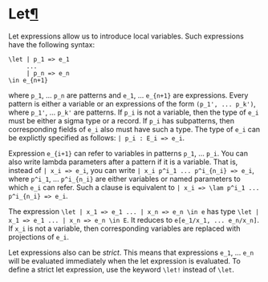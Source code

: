 <h1 id="let">Let<a class="headerlink" href="#let" title="Permanent link">&para;</a></h1>

Let expressions allow us to introduce local variables.
Such expressions have the following syntax:

```arend
\let | p_1 => e_1
     ...
     | p_n => e_n
\in e_{n+1}
```

where `p_1`, ... `p_n` are patterns and `e_1`, ... `e_{n+1}` are expressions.
Every pattern is either a variable or an expressions of the form `(p_1', ... p_k')`, where `p_1'`, ... `p_k'` are patterns.
If `p_i` is not a variable, then the type of `e_i` must be either a sigma type or a record.
If `p_i` has subpatterns, then corresponding fields of `e_i` also must have such a type.
The type of `e_i` can be explictly specified as follows: `| p_i : E_i => e_i`.

Expression `e_{i+1}` can refer to variables in patterns `p_1`, ... `p_i`.
You can also write lambda parameters after a pattern if it is a variable.
That is, instead of `| x_i => e_i`, you can write `| x_i p^i_1 ... p^i_{n_i} => e_i`, where `p^i_1`, ... `p^i_{n_i}` are either variables or named parameters to which `e_i` can refer.
Such a clause is equivalent to `| x_i => \lam p^i_1 ... p^i_{n_i} => e_i`.

The expression `\let | x_1 => e_1 ... | x_n => e_n \in e` has type `\let | x_1 => e_1 ... | x_n => e_n \in E`.
It reduces to `e[e_1/x_1, ... e_n/x_n]`.
If `x_i` is not a variable, then corresponding variables are replaced with projections of `e_i`.

Let expressions also can be _strict_.
This means that expressions `e_1`, ... `e_n` will be evaluated immediately when the let expression is evaluated.
To define a strict let expression, use the keyword `\let!` instead of `\let`.
